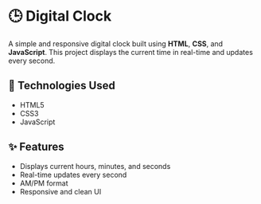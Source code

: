 # 🕒 Digital Clock

A simple and responsive digital clock built using **HTML**, **CSS**, and **JavaScript**.
This project displays the current time in real-time and updates every second.

## 🔧 Technologies Used

- HTML5
- CSS3
- JavaScript

## ✨ Features

- Displays current hours, minutes, and seconds
- Real-time updates every second
- AM/PM format
- Responsive and clean UI

